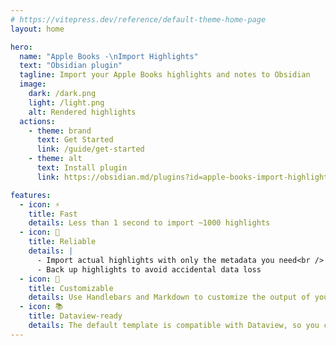 ```yaml
---
# https://vitepress.dev/reference/default-theme-home-page
layout: home

hero:
  name: "Apple Books -\nImport Highlights"
  text: "Obsidian plugin"
  tagline: Import your Apple Books highlights and notes to Obsidian
  image:
    dark: /dark.png
    light: /light.png
    alt: Rendered highlights
  actions:
    - theme: brand
      text: Get Started
      link: /guide/get-started
    - theme: alt
      text: Install plugin
      link: https://obsidian.md/plugins?id=apple-books-import-highlights

features:
  - icon: ⚡️
    title: Fast
    details: Less than 1 second to import ~1000 highlights
  - icon: 🦾
    title: Reliable
    details: |
      - Import actual highlights with only the metadata you need<br />
      - Back up highlights to avoid accidental data loss
  - icon: 🎨
    title: Customizable
    details: Use Handlebars and Markdown to customize the output of your highlights the way you want.
  - icon: 📚
    title: Dataview-ready
    details: The default template is compatible with Dataview, so you can query data from highlights to unleash possible use cases even further (for example, to create a list of books you've read)
---
```

